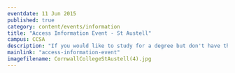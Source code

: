 ```yaml
---
eventdate: 11 Jun 2015
published: true
category: content/events/information
title: "Access Information Event - St Austell"
campus: CCSA
description: "If you would like to study for a degree but don't have the qualifications you need, then an..."
mainlink: "access-information-event"
imagefilename: CornwallCollegeStAustell(4).jpg
---
```

